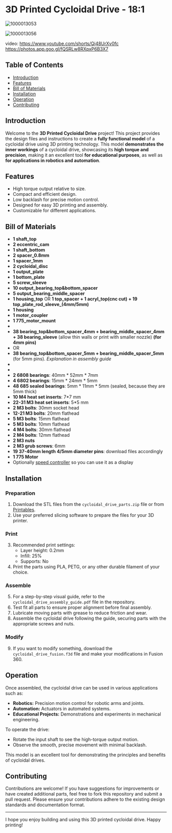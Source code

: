 # 3D Printed Cycloidal Drive - 18:1

![1000013053](https://github.com/Dmitrii-Tomin/cycloidal_drive/assets/83939750/a9333dfe-bdec-4a49-9772-51458e330c09)

![1000013056](https://github.com/Dmitrii-Tomin/cycloidal_drive/assets/83939750/8f620009-5a4d-425b-9bd6-8746714424e8)

video: https://www.youtube.com/shorts/Qj48UrXv0fc
https://photos.app.goo.gl/fQSRLw8RXpxP6B3X7
## Table of Contents

- [Introduction](#introduction)
- [Features](#features)
- [Bill of Materials](#bill-of-materials)
- [Installation](#installation)
- [Operation](#operation)
- [Contributing](#contributing)

## Introduction

Welcome to the **3D Printed Cycloidal Drive** project! This project provides the design files and instructions to create a **fully functional model** of a cycloidal drive using 3D printing technology. This model **demonstrates the inner workings** of a cycloidal drive, showcasing its **high torque and precision**, making it an excellent tool **for educational purposes**, as well as **for applications in robotics and automation**. 

## Features

- High torque output relative to size.
- Compact and efficient design.
- Low backlash for precise motion control.
- Designed for easy 3D printing and assembly.
- Customizable for different applications.

## Bill of Materials

- **1 shaft_top**
- **2 eccentric_cam**
- **1 shaft_bottom**
- **2 spacer_0.8mm**
- **1 spacer_1mm**
- **2 cycloidal_disc**
- **1 output_plate**
- **1 bottom_plate**
- **5 screw_sleeve**
- **10 output_bearing_top&bottom_spacer**
- **5 output_bearing_middle_spacer**
- **1 housing_top** OR **1 top_spacer + 1 acryl_top(cnc cut) + 19 top_plate_rod_sleeve_(4mm/5mm)**
- **1 housing**
- **1 motor_coupler**
- **1 775_motor_mount**
- 
- **38 bearing_top&bottom_spacer_4mm + bearing_middle_spacer_4mm + 38 bearing_sleeve** (allow thin walls or print with smaller nozzle) **(for 4mm pins)**
- OR
- **38 bearing_top&bottom_spacer_5mm + bearing_middle_spacer_5mm** (for 5mm pins). _Explanation in assembly guide_
- 
- 
- **2 6808 bearings**: 40mm * 52mm * 7mm
- **4 6802 bearings**: 15mm * 24mm * 5mm
- **48 685 sealed bearings**: 5mm * 11mm * 5mm (sealed, because they are 5mm thick)
- **10 M4 heat set inserts**: 7*7 mm
- **22-31 M3 heat set inserts**: 5*5 mm
- **2 M3 bolts**: 30mm socket head
- **12-21 M3 bolts**: 20mm flathead
- **5 M3 bolts**: 15mm flathead
- **5 M3 bolts**: 10mm flathead
- **4 M4 bolts**: 30mm flathead
- **2 M4 bolts**: 12mm flathead
- **2 M3 nuts**
- **2 M3 grub screws**: 6mm 
- **19 37-40mm length 4/5mm diameter pins**: download files accordingly
- **1 775 Motor**
- Optionally [speed controller](https://www.amazon.com/Motor-Controller-Enmja-Adjustable-Regulator/dp/B09Q2QVWVX/ref=sr_1_13?crid=1UKTLSA73BUMS&dib=eyJ2IjoiMSJ9.9mfXQJdqCB3etkVKhtQxWOMFLP4qqFwMqV3mMa5kvUn4mScqkyHxMxdrVKTxAFOOFdvvVMab61omUSPOPJ4jTDmy5zJBo3t0eZDCRdL8X7dVLa5fmaXwMXWuHNwUsevM6sMZlyfUWfndNbSEoGFPCD4wMzjMdPuUGP9rKrPDM36wDLGE_365YusdXz4umGa8u1uCgjMxV6PSSFpRmtYTFHBXT8_sxKAwPc9whJfNiqY.hutWc2XKp4LfPMPED0a-1KTxaFr59BxOYvu4DkvV-7w&dib_tag=se&keywords=dc+motor+speed+controller+12v&qid=1720247454&sprefix=dc+motor+spee%2Caps%2C187&sr=8-13) so you can use it as a display


## Installation

### Preparation

1. Download the STL files from the `cycloidal_drive_parts.zip` file or from [Printables](https://www.printables.com/model/933978-cycloidal-drive).
2. Use your preferred slicing software to prepare the files for your 3D printer.

### Print

3. Recommended print settings:
   - Layer height: 0.2mm
   - Infill: 25%
   - Supports: No
4. Print the parts using PLA, PETG, or any other durable filament of your choice.

### Assemble

5. For a step-by-step visual guide, refer to the `cycloidal_drive_assembly_guide.pdf` file in the repository.
6. Test fit all parts to ensure proper alignment before final assembly.
7. Lubricate moving parts with grease to reduce friction and wear.
8. Assemble the cycloidal drive following the guide, securing parts with the appropriate screws and nuts.

### Modify

9. If you want to modify something, download the `cycloidal_drive_fusion.f3d` file and make your modifications in Fusion 360.

## Operation

Once assembled, the cycloidal drive can be used in various applications such as:

- **Robotics:** Precision motion control for robotic arms and joints.
- **Automation:** Actuators in automated systems.
- **Educational Projects:** Demonstrations and experiments in mechanical engineering.

To operate the drive:

- Rotate the input shaft to see the high-torque output motion.
- Observe the smooth, precise movement with minimal backlash.

This model is an excellent tool for demonstrating the principles and benefits of cycloidal drives.

## Contributing

Contributions are welcome! If you have suggestions for improvements or have created additional parts, feel free to fork this repository and submit a pull request. Please ensure your contributions adhere to the existing design standards and documentation format.

---

I hope you enjoy building and using this 3D printed cycloidal drive. Happy printing!
